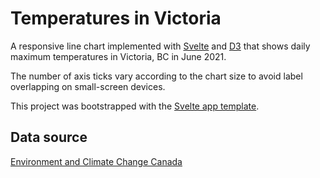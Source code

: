 # Temperatures in Victoria

A responsive line chart implemented with [Svelte](https://svelte.dev) and [D3](https://d3js.org/) that shows
daily maximum temperatures in Victoria, BC in June 2021.

The number of axis ticks vary according to the chart size to avoid label overlapping on small-screen devices.

This project was bootstrapped with the [Svelte app template](https://github.com/sveltejs/template). 

## Data source

[Environment and Climate Change Canada](https://climate.weather.gc.ca/climate_data/daily_data_e.html?StationID=6812&timeframe=2&StartYear=1840&EndYear=2021&Day=8&Year=2021&Month=6#)

